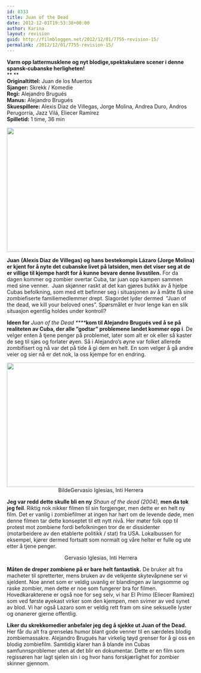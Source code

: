 ```yaml
---
id: 8333
title: Juan of the Dead
date: 2012-12-01T19:53:38+00:00
author: Karina
layout: revision
guid: http://filmbloggen.net/2012/12/01/7755-revision-15/
permalink: /2012/12/01/7755-revision-15/
---
```

**Varm opp lattermusklene og nyt blodige,spektakulære scener i denne spansk-cubanske herligheten!**  
** **  
**Originaltittel:** Juan de los Muertos  
**Sjanger:** Skrekk / Komedie  
**Regi:** Alejandro Brugués  
**Manus:** Alejandro Brugués  
**Skuespillere:** Alexis Diaz de Villegas, Jorge Molina, Andrea Duro, Andros Perugorría, Jazz Vilá, Eliecer Ramírez  
**Spilletid:** 1 time, 36 min

<p style="text-align: center">
  <a href="http://filmbloggen.net/?attachment_id=7762" rel="attachment wp-att-7762"><img class="aligncenter size-large wp-image-7762" src="http://filmbloggen.net/wp-content/uploads//2012/10/Juan-of-The-Dead-bilde-04-620x333.png" alt="" width="620" height="333" /></a>
</p>

**Juan** **(Alexis Diaz de Villegas) og hans bestekompis Lázaro (Jorge Molina) er kjent for å nyte det cubanske livet på latsiden, men det viser seg at de er villige til kjempe hardt for å kunne bevare denne livsstilen.** For da dagen kommer og zombier overtar Cuba, tar juan opp kampen sammen med sine venner.  Juan skjønner raskt at det kan gjøres butikk av å hjelpe Cubas befolkning, som med ett befinner seg i situasjonen av å måtte få sine zombiefiserte familiemedlemmer drept. Slagordet lyder dermed  ”Juan of the dead, we kill your beloved ones”. Spørsmålet er hvor lenge kan en slik situasjon egentlig holdes under kontroll?

**Ideen for** _Juan of the Dead ****_**kom til Alejandro Brugués ved å se på realiteten av Cuba, der alle ”godtar” problemene landet kommer opp i**. De velger enten å tjene penger på problemet, later som alt er ok eller så kaster de seg til sjøs og forlater øyen. Så i Alejandro’s øyne var folket allerede zombifisert og nå var det på tide å gi dem en helt. En som velger å gå andre veier og sier nå er det nok, la oss kjempe for en endring.

<p style="text-align: center">
  <a href="http://filmbloggen.net/?attachment_id=7758" rel="attachment wp-att-7758"><img class="aligncenter size-large wp-image-7758" src="http://filmbloggen.net/wp-content/uploads//2012/10/Juan-of-The-Dead-bilde-03-620x333.png" alt="" width="620" height="333" /></a>BildeGervasio Iglesias, Inti Herrera
</p>

**Jeg var redd dette skulle bli en ny** _Shaun of the dead (2004),_ **men da tok jeg feil**. Riktig nok nikker filmen til sin forgjenger, men dette er en helt ny film. Det er vanlig i zombiefilmer at ingen har hørt om de levende døde, men denne filmen tar dette konseptet til ett nytt nivå. Her møter folk opp til protest mot zombiene fordi befolkningen tror de er dissidenter (motarbeidere av den etablerte politikk / stat) fra USA. Lokalbussen for eksempel, kjører dermed fortsatt som normalt og våre helter er fulle og ute etter å tjene penger.

<p style="text-align: center">
  Gervasio Iglesias, Inti Herrera
</p>

**Måten de dreper zombiene på er bare helt fantastisk.** De bruker alt fra macheter til spretterter, mens bruken av de velkjente skytevåpnene ser vi sjeldent. Noe annet som er veldig uvanlig er blandingen av langsomme og raske zombier, men dette er noe som fungerer bra for filmen. Hovedkarakterene er også noe for seg selv, vi har El Primo (Eliecer Ramírez) som ved første øyekast virker som den kjempen, men svimer av ved synet av blod. Vi har også Lazaro som er veldig rett fram om sine seksuelle lyster og onanerer gjerne offentlig.

**Liker du skrekkomedier anbefaler jeg deg å sjekke ut Juan of the Dead.** Her får du alt fra grenseløs humor blant gode venner til en særdeles blodig zombiemassakre. Alejandro Brugués har virkelig tøyd grenser for å gi oss en blodig zombiefilm. Samtidig klarer han å blande inn Cubas samfunnsproblemer uten at det blir en dokumentar. Dette er en film som regissøren har lagt sjelen sin i og hvor hans forskjærlighet for zombier skinner gjennom.